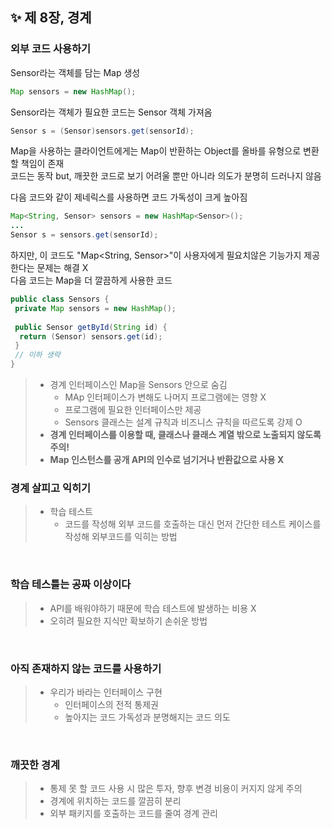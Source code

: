 ✨ 제 8장, 경계 
----------------------

### 외부 코드 사용하기  

Sensor라는 객체를 담는 Map 생성 
~~~java
Map sensors = new HashMap();
~~~

Sensor라는 객체가 필요한 코드는 Sensor 객체 가져옴 
~~~java 
Sensor s = (Sensor)sensors.get(sensorId);
~~~

Map을 사용하는 클라이언트에게는 Map이 반환하는 Object를 올바를 유형으로 변환할 책임이 존재 <br>
코드는 동작 but, 깨끗한 코드로 보기 어려울 뿐만 아니라 의도가 분명히 드러나지 않음 <br>

다음 코드와 같이 제네릭스를 사용하면 코드 가독성이 크게 높아짐
~~~java
Map<String, Sensor> sensors = new HashMap<Sensor>();
...
Sensor s = sensors.get(sensorId);
~~~

하지만, 이 코드도 "Map<String, Sensor>"이 사용자에게 필요치않은 기능가지 제공한다는 문제는 해결 X <br>
다음 코드는 Map을 더 깔끔하게 사용한 코드 
~~~java
public class Sensors {
 private Map sensors = new HashMap();
 
 public Sensor getById(String id) {
  return (Sensor) sensors.get(id);
 }
 // 이하 생략
}
~~~

> * 경계 인터페이스인 Map을 Sensors 안으로 숨김
>   - MAp 인터페이스가 변해도 나머지 프로그램에는 영향 X
>   - 프로그램에 필요한 인터페이스만 제공
>   - Sensors 클래스는 설계 규칙과 비즈니스 규칙을 따르도록 강제 O 
> * __경계 인터페이스를 이용할 때, 클래스나 클래스 계열 밖으로 노출되지 않도록 주의!__
> * __Map 인스턴스를 공개 API의 인수로 넘기거나 반환값으로 사용 X__

### 경계 살피고 익히기 
> * 학습 테스트
>   - 코드를 작성해 외부 코드를 호출하는 대신 먼저 간단한 테스트 케이스를 작성해 외부코드를 익히는 방법 

<br/>

### 학습 테스틀는 공짜 이상이다  
> * API를 배워야하기 때문에 학습 테스트에 발생하는 비용 X
> * 오히려 필요한 지식만 확보하기 손쉬운 방법 

<br/>

### 아직 존재하지 않는 코드를 사용하기
> * 우리가 바라는 인터페이스 구현 
>   - 인터페이스의 전적 통제권 
>   - 높아지는 코드 가독성과 분명해지는 코드 의도 

<br/>

### 깨끗한 경계
> * 통제 못 할 코드 사용 시 많은 투자, 향후 변경 비용이 커지지 않게 주의 
> * 경계에 위치하는 코드를 깔끔히 분리 
> * 외부 패키지를 호출하는 코드를 줄여 경계 관리 
